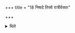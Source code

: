 +++
title = "18 निषादे तिस्रो रात्रीर्वसतः"

+++

<details><summary>थिते</summary>

निषादे तिस्रो रात्रीर्वसतः । वैश्ये तिस्रः । राजन्ये तिस्रः । ब्राह्मणे वा तिस्रस्तिस्रः १८
</details>

